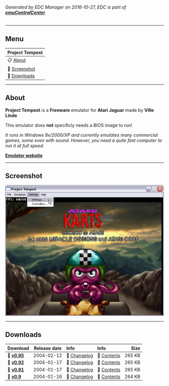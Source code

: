###### Generated by EDC Manager on 2016-10-27, EDC is part of [**emuControlCenter**](https://github.com/PhoenixInteractiveNL/emuControlCenter/wiki)
***
## Menu
| **Project Tempest** |
|:---------|
| :clipboard: [About](#about) |
| :sunrise: [Screenshot](#screenshot) |
| :floppy_disk: [Downloads](#downloads) |
***
## About
**Project Tempest** is a **Freeware** emulator for **Atari Jaguar** made by **Ville Linde**

This emulator does **not** specificly needs a BIOS image to run!

_It runs in Windows 9x/2000/XP and currently emulates many commercial games, some even with sound. However, you need a quite fast computer to run it at full speed._

[**Emulator website**](http://pt.emuunlim.com/)
***
## Screenshot
![](https://raw.githubusercontent.com/PhoenixInteractiveNL/edc-masterhook/master/downloadhooks/projecttempest/projecttempest_screen.jpg)
***
## Downloads
| Download | Release date  | Info       | Info       | Size       |
|:---------|:-------------:|:-----------|:-----------|-----------:|
| :floppy_disk: [**v0.95**](https://github.com/PhoenixInteractiveNL/edc-repo0001/raw/master/projecttempest/0.95.7z) | 2004-02-12 | :page_facing_up: [Changelog](https://github.com/PhoenixInteractiveNL/edc-repo0001/blob/master/projecttempest/0.95_changelog.txt) | :mag_right: [Contents](https://github.com/PhoenixInteractiveNL/edc-repo0001/blob/master/projecttempest/0.95_contents.txt) | 265 KB |
| :floppy_disk: [**v0.92**](https://github.com/PhoenixInteractiveNL/edc-repo0001/raw/master/projecttempest/0.92.7z) | 2004-01-17 | :page_facing_up: [Changelog](https://github.com/PhoenixInteractiveNL/edc-repo0001/blob/master/projecttempest/0.92_changelog.txt) | :mag_right: [Contents](https://github.com/PhoenixInteractiveNL/edc-repo0001/blob/master/projecttempest/0.92_contents.txt) | 265 KB |
| :floppy_disk: [**v0.91**](https://github.com/PhoenixInteractiveNL/edc-repo0001/raw/master/projecttempest/0.91.7z) | 2004-01-17 | :page_facing_up: [Changelog](https://github.com/PhoenixInteractiveNL/edc-repo0001/blob/master/projecttempest/0.91_changelog.txt) | :mag_right: [Contents](https://github.com/PhoenixInteractiveNL/edc-repo0001/blob/master/projecttempest/0.91_contents.txt) | 265 KB |
| :floppy_disk: [**v0.9**](https://github.com/PhoenixInteractiveNL/edc-repo0001/raw/master/projecttempest/0.9.7z) | 2004-01-16 | :page_facing_up: [Changelog](https://github.com/PhoenixInteractiveNL/edc-repo0001/blob/master/projecttempest/0.9_changelog.txt) | :mag_right: [Contents](https://github.com/PhoenixInteractiveNL/edc-repo0001/blob/master/projecttempest/0.9_contents.txt) | 264 KB |
